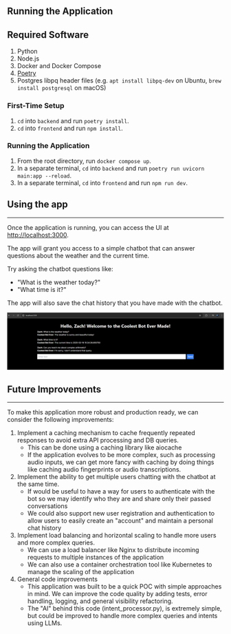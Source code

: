 ## Running the Application

## Required Software

1. Python
2. Node.js
3. Docker and Docker Compose
4. [Poetry](https://python-poetry.org/docs/#installation)
5. Postgres libpq header files (e.g. `apt install libpq-dev` on Ubuntu, `brew install postgresql` on macOS)

### First-Time Setup

1. `cd` into `backend` and run `poetry install`.
2. `cd` into `frontend` and run `npm install`.

### Running the Application

1. From the root directory, run `docker compose up`.
2. In a separate terminal, `cd` into `backend` and run `poetry run uvicorn main:app --reload`.
3. In a separate terminal, `cd` into `frontend` and run `npm run dev`.

## Using the app
___
Once the application is running, you can access the UI at [http://localhost:3000](http://localhost:3000).

The app will grant you access to a simple chatbot that can answer questions about the weather and the current time.

Try asking the chatbot questions like:
- "What is the weather today?"
- "What time is it?"

The app will also save the chat history that you have made with the chatbot.

![img.png](resources/example_img.png)

## Future Improvements
___
To make this application more robust and production ready, we can consider the following improvements:
1. Implement a caching mechanism to cache frequently repeated responses to avoid extra API processing and DB queries. 
   - This can be done using a caching library like aiocache
   - If the application evolves to be more complex, such as processing audio inputs, we can get more fancy with caching by doing things like caching audio fingerprints or audio transcriptions.
2. Implement the ability to get multiple users chatting with the chatbot at the same time.
   - If would be useful to have a way for users to authenticate with the bot so we may identify who they are and share only their passed conversations
   - We could also support new user registration and authentication to allow users to easily create an "account" and maintain a personal chat history
3. Implement load balancing and horizontal scaling to handle more users and more complex queries.
   - We can use a load balancer like Nginx to distribute incoming requests to multiple instances of the application
   - We can also use a container orchestration tool like Kubernetes to manage the scaling of the application
4. General code improvements
   - This application was built to be a quick POC with simple approaches in mind. We can improve the code quality by adding tests, error handling, logging, and general visibility refactoring.
   - The "AI" behind this code (intent_processor.py), is extremely simple, but could be improved to handle more complex queries and intents using LLMs.